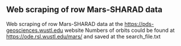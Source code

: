 ## Web scraping of row Mars-SHARAD data

Web scraping of row Mars-SHARAD data at the https://pds-geosciences.wustl.edu website
Numbers of orbits could be found at https://ode.rsl.wustl.edu/mars/ and saved at the search_file.txt
